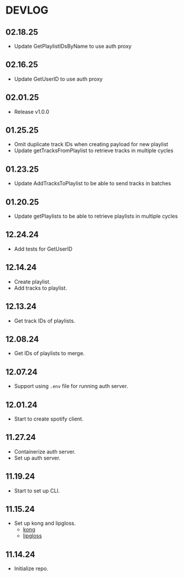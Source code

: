 # DEVLOG

## 02.18.25

- Update GetPlaylistIDsByName to use auth proxy

## 02.16.25

- Update GetUserID to use auth proxy

## 02.01.25

- Release v1.0.0

## 01.25.25

- Omit duplicate track IDs when creating payload for new playlist
- Update getTracksFromPlaylist to retrieve tracks in multiple cycles

## 01.23.25

- Update AddTracksToPlaylist to be able to send tracks in batches

## 01.20.25

- Update getPlaylists to be able to retrieve playlists in multiple cycles

## 12.24.24

- Add tests for GetUserID

## 12.14.24

- Create playlist.
- Add tracks to playlist.

## 12.13.24

- Get track IDs of playlists.

## 12.08.24

- Get IDs of playlists to merge.

## 12.07.24

- Support using `.env` file for running auth server.

## 12.01.24

- Start to create spotify client.

## 11.27.24

- Containerize auth server.
- Set up auth server.

## 11.19.24

- Start to set up CLI.

## 11.15.24

- Set up kong and lipgloss.
  - [kong](https://github.com/alecthomas/kong)
  - [lipgloss](https://github.com/charmbracelet/lipgloss)

## 11.14.24

- Initialize repo.

